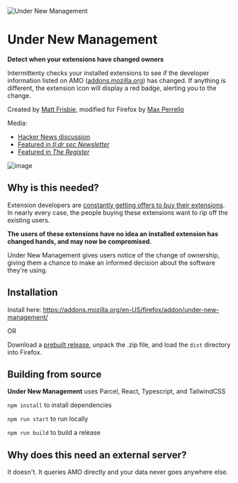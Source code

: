 ![Under New Management](src/logo128.png)

# Under New Management

**Detect when your extensions have changed owners**

Intermittenty checks your installed extensions to see if the developer information listed on AMO ([addons.mozilla.org](https://addons.mozilla.org)) has changed. If anything is different, the extension icon will display a red badge, alerting you to the change.

Created by [Matt Frisbie](https://www.mattfriz.com/), modified for Firefox by [Max Perrello](https://max.bio)

Media:

- [Hacker News discussion](https://news.ycombinator.com/item?id=39620060)
- [Featured in *tl;dr sec Newsletter*](https://tldrsec.com/p/tldr-sec-221)
- [Featured in *The Register*](https://www.theregister.com/2024/03/07/chrome_extension_changes/)

![image](unm-screenshot-1280x800.png)

## Why is this needed?

Extension developers are [constantly getting offers to buy their extensions](https://github.com/extesy/hoverzoom/discussions/670). In nearly every case, the people buying these extensions want to rip off the existing users.

**The users of these extensions have no idea an installed extension has changed hands, and may now be compromised.**

Under New Management gives users notice of the change of ownership, giving them a chance to make an informed decision about the software they're using.

## Installation

Install here: https://addons.mozilla.org/en-US/firefox/addon/under-new-management/

OR

Download a [prebuilt release](https://github.com/maxtheaxe/under-new-management-firefox/releases), unpack the .zip file, and load the `dist` directory into Firefox.

## Building from source

**Under New Management** uses Parcel, React, Typescript, and TailwindCSS

`npm install` to install dependencies

`npm run start` to run locally

`npm run build` to build a release

## Why does this need an external server?

It doesn't. It queries AMO directly and your data never goes anywhere else.
